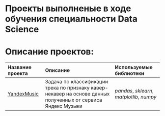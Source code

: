 # Проекты выполненые в ходе обучения специальности Data Science
# Описание проектов:
| Название проекта | Описание | Используемые библиотеки | 
| :---------------------- | :---------------------- | :---------------------- |
| [YandexMusic]() | Задача по классификации трека по признаку кавер-некавер на основе данных полученных от сервиса Яндекс Музыки | *pandas*, *sklearn*, *matplotlib*, *numpy* |

